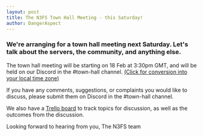 ```yaml
---
layout: post
title: The N3FS Town Hall Meeting - this Saturday!
author: DangerAspect
---
```


### We're arranging for a town hall meeting next Saturday. Let's talk about the servers, the community, and anything else.

The town hall meeting will be starting on 18 Feb at 3:30pm GMT, and will be held on our Discord in the #town-hall channel. [(Click for conversion into your local time zone)](https://www.timeanddate.com/worldclock/fixedtime.html?msg=N3FS+Town+Hall+Meeting&iso=20170218T1530&p1=136)

If you have any comments, suggestions, or complaints you would like to discuss, please submit them on Discord in the #town-hall channel.

We also have a [Trello board](https://trello.com/b/pzPEaFos) to track topics for discussion, as well as the outcomes from the discussion.

Looking forward to hearing from you,
The N3FS team
